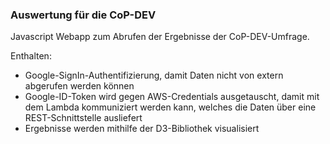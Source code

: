### Auswertung für die CoP-DEV

Javascript Webapp zum Abrufen der Ergebnisse der CoP-DEV-Umfrage.  

Enthalten: 
- Google-SignIn-Authentifizierung, damit Daten nicht von extern abgerufen werden können
- Google-ID-Token wird gegen AWS-Credentials ausgetauscht, damit mit dem Lambda kommuniziert werden kann, welches die Daten über eine REST-Schnittstelle ausliefert
- Ergebnisse werden mithilfe der D3-Bibliothek visualisiert